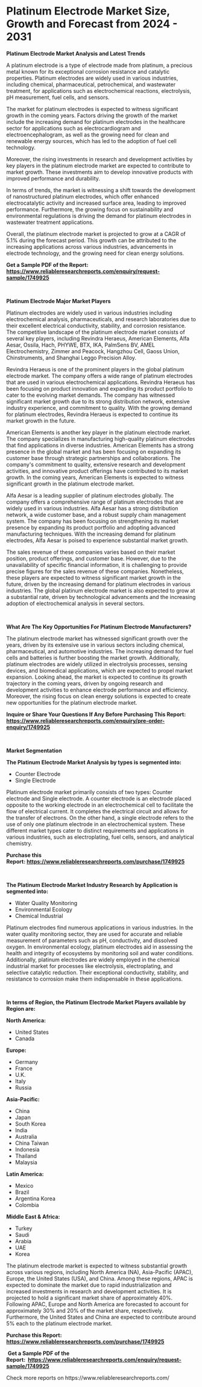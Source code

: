 <p><h1>Platinum Electrode Market Size, Growth and Forecast from 2024 - 2031</h1></p><p><strong>Platinum Electrode Market Analysis and Latest Trends</strong></p>
<p><p>A platinum electrode is a type of electrode made from platinum, a precious metal known for its exceptional corrosion resistance and catalytic properties. Platinum electrodes are widely used in various industries, including chemical, pharmaceutical, petrochemical, and wastewater treatment, for applications such as electrochemical reactions, electrolysis, pH measurement, fuel cells, and sensors.</p><p>The market for platinum electrodes is expected to witness significant growth in the coming years. Factors driving the growth of the market include the increasing demand for platinum electrodes in the healthcare sector for applications such as electrocardiogram and electroencephalogram, as well as the growing need for clean and renewable energy sources, which has led to the adoption of fuel cell technology.</p><p>Moreover, the rising investments in research and development activities by key players in the platinum electrode market are expected to contribute to market growth. These investments aim to develop innovative products with improved performance and durability.</p><p>In terms of trends, the market is witnessing a shift towards the development of nanostructured platinum electrodes, which offer enhanced electrocatalytic activity and increased surface area, leading to improved performance. Furthermore, the growing focus on sustainability and environmental regulations is driving the demand for platinum electrodes in wastewater treatment applications.</p><p>Overall, the platinum electrode market is projected to grow at a CAGR of 5.1% during the forecast period. This growth can be attributed to the increasing applications across various industries, advancements in electrode technology, and the growing need for clean energy solutions.</p></p>
<p><strong>Get a Sample PDF of the Report:&nbsp; <a href="https://www.reliableresearchreports.com/enquiry/request-sample/1749925">https://www.reliableresearchreports.com/enquiry/request-sample/1749925</a></strong></p>
<p>&nbsp;</p>
<p><strong>Platinum Electrode Major Market Players</strong></p>
<p><p>Platinum electrodes are widely used in various industries including electrochemical analysis, pharmaceuticals, and research laboratories due to their excellent electrical conductivity, stability, and corrosion resistance. The competitive landscape of the platinum electrode market consists of several key players, including Revindra Heraeus, American Elements, Alfa Aesar, Ossila, Hach, PHYWE, BTX, IKA, PalmSens BV, AMEL Electrochemistry, Zimmer and Peacock, Hangzhou Cell, Gaoss Union, Chinstruments, and Shanghai Leggo Precision Alloy.</p><p>Revindra Heraeus is one of the prominent players in the global platinum electrode market. The company offers a wide range of platinum electrodes that are used in various electrochemical applications. Revindra Heraeus has been focusing on product innovation and expanding its product portfolio to cater to the evolving market demands. The company has witnessed significant market growth due to its strong distribution network, extensive industry experience, and commitment to quality. With the growing demand for platinum electrodes, Revindra Heraeus is expected to continue its market growth in the future.</p><p>American Elements is another key player in the platinum electrode market. The company specializes in manufacturing high-quality platinum electrodes that find applications in diverse industries. American Elements has a strong presence in the global market and has been focusing on expanding its customer base through strategic partnerships and collaborations. The company's commitment to quality, extensive research and development activities, and innovative product offerings have contributed to its market growth. In the coming years, American Elements is expected to witness significant growth in the platinum electrode market.</p><p>Alfa Aesar is a leading supplier of platinum electrodes globally. The company offers a comprehensive range of platinum electrodes that are widely used in various industries. Alfa Aesar has a strong distribution network, a wide customer base, and a robust supply chain management system. The company has been focusing on strengthening its market presence by expanding its product portfolio and adopting advanced manufacturing techniques. With the increasing demand for platinum electrodes, Alfa Aesar is poised to experience substantial market growth.</p><p>The sales revenue of these companies varies based on their market position, product offerings, and customer base. However, due to the unavailability of specific financial information, it is challenging to provide precise figures for the sales revenue of these companies. Nonetheless, these players are expected to witness significant market growth in the future, driven by the increasing demand for platinum electrodes in various industries. The global platinum electrode market is also expected to grow at a substantial rate, driven by technological advancements and the increasing adoption of electrochemical analysis in several sectors.</p></p>
<p>&nbsp;</p>
<p><strong>What Are The Key Opportunities For Platinum Electrode Manufacturers?</strong></p>
<p><p>The platinum electrode market has witnessed significant growth over the years, driven by its extensive use in various sectors including chemical, pharmaceutical, and automotive industries. The increasing demand for fuel cells and batteries is further boosting the market growth. Additionally, platinum electrodes are widely utilized in electrolysis processes, sensing devices, and biomedical applications, which are expected to propel market expansion. Looking ahead, the market is expected to continue its growth trajectory in the coming years, driven by ongoing research and development activities to enhance electrode performance and efficiency. Moreover, the rising focus on clean energy solutions is expected to create new opportunities for the platinum electrode market.</p></p>
<p><strong>Inquire or Share Your Questions If Any Before Purchasing This Report: <a href="https://www.reliableresearchreports.com/enquiry/pre-order-enquiry/1749925">https://www.reliableresearchreports.com/enquiry/pre-order-enquiry/1749925</a></strong></p>
<p>&nbsp;</p>
<p><strong>Market Segmentation</strong></p>
<p><strong>The Platinum Electrode Market Analysis by types is segmented into:</strong></p>
<p><ul><li>Counter Electrode</li><li>Single Electrode</li></ul></p>
<p><p>Platinum electrode market primarily consists of two types: Counter electrode and Single electrode. A counter electrode is an electrode placed opposite to the working electrode in an electrochemical cell to facilitate the flow of electrical current. It completes the electrical circuit and allows for the transfer of electrons. On the other hand, a single electrode refers to the use of only one platinum electrode in an electrochemical system. These different market types cater to distinct requirements and applications in various industries, such as electroplating, fuel cells, sensors, and analytical chemistry.</p></p>
<p><strong>Purchase this Report:&nbsp;<a href="https://www.reliableresearchreports.com/purchase/1749925">https://www.reliableresearchreports.com/purchase/1749925</a></strong></p>
<p>&nbsp;</p>
<p><strong>The Platinum Electrode Market Industry Research by Application is segmented into:</strong></p>
<p><ul><li>Water Quality Monitoring</li><li>Environmental Ecology</li><li>Chemical Industrial</li></ul></p>
<p><p>Platinum electrodes find numerous applications in various industries. In the water quality monitoring sector, they are used for accurate and reliable measurement of parameters such as pH, conductivity, and dissolved oxygen. In environmental ecology, platinum electrodes aid in assessing the health and integrity of ecosystems by monitoring soil and water conditions. Additionally, platinum electrodes are widely employed in the chemical industrial market for processes like electrolysis, electroplating, and selective catalytic reduction. Their exceptional conductivity, stability, and resistance to corrosion make them indispensable in these applications.</p></p>
<p>&nbsp;</p>
<p><strong>In terms of Region, the Platinum Electrode Market Players available by Region are:</strong></p>
<p>
    <p> <strong> North America: </strong>
        <ul>
            <li>United States</li>
            <li>Canada</li>
        </ul>
        </p> 
    <p> <strong> Europe: </strong>
        <ul>
            <li>Germany</li>
            <li>France</li>
            <li>U.K.</li>
            <li>Italy</li>
            <li>Russia</li>
        </ul>
        </p> 
    <p> <strong> Asia-Pacific: </strong>
        <ul>
            <li>China</li>
            <li>Japan</li>
            <li>South Korea</li>
            <li>India</li>
            <li>Australia</li>
            <li>China Taiwan</li>
            <li>Indonesia</li>
            <li>Thailand</li>
            <li>Malaysia</li>
        </ul>
        </p> 
    <p> <strong> Latin America: </strong>
        <ul>
            <li>Mexico</li>
            <li>Brazil</li>
            <li>Argentina Korea</li>
            <li>Colombia</li>
        </ul>
        </p> 
    <p> <strong> Middle East & Africa: </strong>
        <ul>
            <li>Turkey</li>
            <li>Saudi</li>
            <li>Arabia</li>
            <li>UAE</li>
            <li>Korea</li>
        </ul>
    </p>
    </p>
<p><p>The platinum electrode market is expected to witness substantial growth across various regions, including North America (NA), Asia-Pacific (APAC), Europe, the United States (USA), and China. Among these regions, APAC is expected to dominate the market due to rapid industrialization and increased investments in research and development activities. It is projected to hold a significant market share of approximately 40%. Following APAC, Europe and North America are forecasted to account for approximately 30% and 20% of the market share, respectively. Furthermore, the United States and China are expected to contribute around 5% each to the platinum electrode market.</p></p>
<p><strong>Purchase this Report: <a href="https://www.reliableresearchreports.com/purchase/1749925">https://www.reliableresearchreports.com/purchase/1749925</a></strong></p>
<p>&nbsp;<strong>Get a Sample PDF of the Report:&nbsp;&nbsp;<a href="https://www.reliableresearchreports.com/enquiry/request-sample/1749925">https://www.reliableresearchreports.com/enquiry/request-sample/1749925</a></strong></p>
<p><strong></strong></p>
<p>Check more reports on https://www.reliableresearchreports.com/</p>